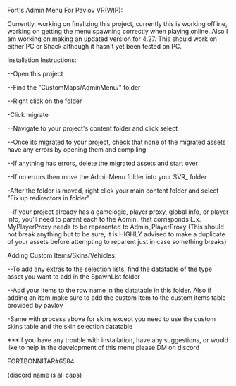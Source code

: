 Fort's Admin Menu For Pavlov VR(WIP):

Currently, working on finalizing this project, currently this is working offline, working on getting the menu spawning correctly when playing online.  Also I am working on making an updated version for 4.27. This should work on either PC or Shack although it hasn't yet been tested on PC.


Installation Instructions:

--Open this project 

--Find the "CustomMaps/AdminMenu/" folder

--Right click on the folder

-Click migrate

--Navigate to your project's content folder and click select

--Once its migrated to your project, check that none of the migrated assets have any errors by opening them and compiling

--If anything has errors, delete the migrated assets and start over

--If no errors then move the AdminMenu folder into your SVR_ folder

-After the folder is moved, right click your main content folder and select "Fix up redirectors in folder"

--if your project already has a gamelogic, player proxy, global info, or player info, you'll need to parent each to the Admin_ that corrisponds       E.x.  MyPlayerProxy needs to be reparented to Admin_PlayerProxy (This should not break anything but to be sure, it is HIGHLY advised to make a duplicate of your assets before attempting to reparent just in case something breaks) 





Adding Custom Items/Skins/Vehicles:

--To add any extras to the selection lists, find the datatable of the type asset you want to add in the SpawnList folder
  
--Add your items to the row name in the datatable  in this folder.  Also if adding an item make sure to add the custom item to the custom items table provided by pavlov

-Same with process above for skins except you need to use the custom skins table and the skin selection datatable






***If you have any trouble with installation, have any suggestions, or would like to help in the development of this menu please DM on discord  


  FORTBONNITAR#6584                               

(discord name is all caps)
